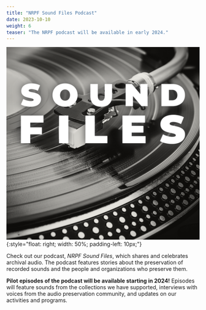```yaml
---
title: "NRPF Sound Files Podcast"
date: 2023-10-10
weight: 6
teaser: "The NRPF podcast will be available in early 2024."
---
```


![NRPF Sound Files podcast cover image with the text Sound Files superimposed over the image of a record player](/images/podcast/sound-files-lparm-cover.png){:style="float: right; width: 50%; padding-left: 10px;"}

Check out our podcast, _NRPF Sound Files_, which shares and celebrates archival audio.
The podcast features stories about the preservation of recorded sounds
and the people and organizations who preserve them.

**Pilot episodes of the podcast will be available starting in
2024!** Episodes will feature sounds from the collections
we have supported, interviews with voices from the
audio preservation community, and updates on our activities and programs.
